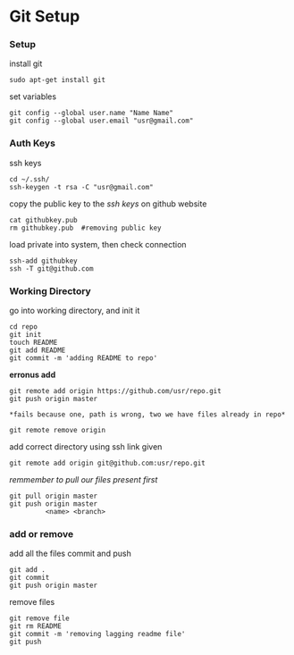 Git Setup
=========

### Setup

install git
```
sudo apt-get install git
```
set variables
```
git config --global user.name "Name Name"
git config --global user.email "usr@gmail.com"
```

### Auth Keys

ssh keys
```
cd ~/.ssh/
ssh-keygen -t rsa -C "usr@gmail.com"
```

copy the public key to the _ssh keys_ on github website
```
cat githubkey.pub
rm githubkey.pub  #removing public key
```

load private into system, then check connection
```
ssh-add githubkey
ssh -T git@github.com
```

### Working Directory

go into working directory, and init it
```
cd repo
git init
touch README
git add README
git commit -m 'adding README to repo'
```

**erronus add**
```
git remote add origin https://github.com/usr/repo.git
git push origin master

*fails because one, path is wrong, two we have files already in repo*

git remote remove origin
```

add correct directory using ssh link given
```
git remote add origin git@github.com:usr/repo.git
```

*remmember to pull our files present first*
```
git pull origin master
git push origin master
		 <name> <branch>
```

### add or remove

add all the files commit and push
```
git add .
git commit
git push origin master
```

remove files
```
git remove file
git rm README
git commit -m 'removing lagging readme file'
git push
```
